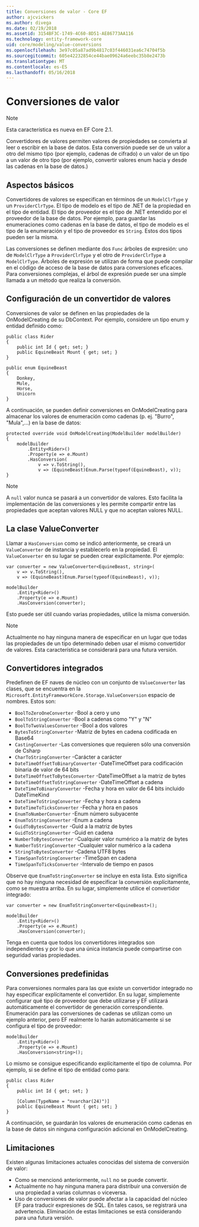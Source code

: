 ```yaml
---
title: Conversiones de valor - Core EF
author: ajcvickers
ms.author: divega
ms.date: 02/19/2018
ms.assetid: 3154BF3C-1749-4C60-8D51-AE86773AA116
ms.technology: entity-framework-core
uid: core/modeling/value-conversions
ms.openlocfilehash: 3e97c05a87ad9b4817c03f446031ea6c74704f5b
ms.sourcegitcommit: 605e42232854ce44bae09624a6eebc35b8e2473b
ms.translationtype: MT
ms.contentlocale: es-ES
ms.lasthandoff: 05/16/2018
---
```

# <a name="value-conversions"></a>Conversiones de valor

> [!NOTE]  
> Esta característica es nueva en EF Core 2.1.

Convertidores de valores permiten valores de propiedades se convierta al leer o escribir en la base de datos. Esta conversión puede ser de un valor a otro del mismo tipo (por ejemplo, cadenas de cifrado) o un valor de un tipo a un valor de otro tipo (por ejemplo, convertir valores enum hacia y desde las cadenas en la base de datos.)

## <a name="fundamentals"></a>Aspectos básicos

Convertidores de valores se especifican en términos de un `ModelClrType` y un `ProviderClrType`. El tipo de modelo es el tipo de .NET de la propiedad en el tipo de entidad. El tipo de proveedor es el tipo de .NET entendido por el proveedor de la base de datos. Por ejemplo, para guardar las enumeraciones como cadenas en la base de datos, el tipo de modelo es el tipo de la enumeración y el tipo de proveedor es `String`. Estos dos tipos pueden ser la misma.

Las conversiones se definen mediante dos `Func` árboles de expresión: uno de `ModelClrType` a `ProviderClrType` y el otro de `ProviderClrType` a `ModelClrType`. Árboles de expresión se utilizan de forma que puede compilar en el código de acceso de la base de datos para conversiones eficaces. Para conversiones complejas, el árbol de expresión puede ser una simple llamada a un método que realiza la conversión.

## <a name="configuring-a-value-converter"></a>Configuración de un convertidor de valores

Conversiones de valor se definen en las propiedades de la OnModelCreating de su DbContext. Por ejemplo, considere un tipo enum y entidad definido como:
```Csharp
public class Rider
{
    public int Id { get; set; }
    public EquineBeast Mount { get; set; }
}

public enum EquineBeast
{
    Donkey,
    Mule,
    Horse,
    Unicorn
}
```
A continuación, se pueden definir conversiones en OnModelCreating para almacenar los valores de enumeración como cadenas (p. ej. "Burro", "Mula",...) en la base de datos:
```Csharp
protected override void OnModelCreating(ModelBuilder modelBuilder)
{
    modelBuilder
        .Entity<Rider>()
        .Property(e => e.Mount)
        .HasConversion(
            v => v.ToString(),
            v => (EquineBeast)Enum.Parse(typeof(EquineBeast), v));
}
```
> [!NOTE]  
> A `null` valor nunca se pasará a un convertidor de valores. Esto facilita la implementación de las conversiones y les permite compartir entre las propiedades que aceptan valores NULL y que no aceptan valores NULL.

## <a name="the-valueconverter-class"></a>La clase ValueConverter

Llamar a `HasConversion` como se indicó anteriormente, se creará un `ValueConverter` de instancia y establecerlo en la propiedad. El `ValueConverter` en su lugar se pueden crear explícitamente. Por ejemplo:
```Csharp
var converter = new ValueConverter<EquineBeast, string>(
    v => v.ToString(),
    v => (EquineBeast)Enum.Parse(typeof(EquineBeast), v));

modelBuilder
    .Entity<Rider>()
    .Property(e => e.Mount)
    .HasConversion(converter);
```
Esto puede ser útil cuando varias propiedades, utilice la misma conversión.

> [!NOTE]  
> Actualmente no hay ninguna manera de especificar en un lugar que todas las propiedades de un tipo determinado deben usar el mismo convertidor de valores. Esta característica se considerará para una futura versión.

## <a name="built-in-converters"></a>Convertidores integrados

Predefinen de EF naves de núcleo con un conjunto de `ValueConverter` las clases, que se encuentra en la `Microsoft.EntityFrameworkCore.Storage.ValueConversion` espacio de nombres. Estos son:
* `BoolToZeroOneConverter` -Bool a cero y uno
* `BoolToStringConverter` -Bool a cadenas como "Y" y "N"
* `BoolToTwoValuesConverter` -Bool a dos valores
* `BytesToStringConverter` -Matriz de bytes en cadena codificada en Base64
* `CastingConverter` -Las conversiones que requieren sólo una conversión de Csharp
* `CharToStringConverter` -Carácter a carácter
* `DateTimeOffsetToBinaryConverter` -DateTimeOffset para codificación binaria de valor de 64 bits
* `DateTimeOffsetToBytesConverter` -DateTimeOffset a la matriz de bytes
* `DateTimeOffsetToStringConverter` -DateTimeOffset a cadena
* `DateTimeToBinaryConverter` -Fecha y hora en valor de 64 bits incluido DateTimeKind
* `DateTimeToStringConverter` -Fecha y hora a cadena
* `DateTimeToTicksConverter` -Fecha y hora en pasos
* `EnumToNumberConverter` -Enum número subyacente
* `EnumToStringConverter` -Enum a cadena
* `GuidToBytesConverter` -Guid a la matriz de bytes
* `GuidToStringConverter` -Guid en cadena
* `NumberToBytesConverter` -Cualquier valor numérico a la matriz de bytes
* `NumberToStringConverter` -Cualquier valor numérico a la cadena
* `StringToBytesConverter` -Cadena UTF8 bytes
* `TimeSpanToStringConverter` -TimeSpan en cadena
* `TimeSpanToTicksConverter` -Intervalo de tiempo en pasos

Observe que `EnumToStringConverter` se incluye en esta lista. Esto significa que no hay ninguna necesidad de especificar la conversión explícitamente, como se muestra arriba. En su lugar, simplemente utilice el convertidor integrado:
```Csharp
var converter = new EnumToStringConverter<EquineBeast>();

modelBuilder
    .Entity<Rider>()
    .Property(e => e.Mount)
    .HasConversion(converter);
```
Tenga en cuenta que todos los convertidores integrados son independientes y por lo que una única instancia puede compartirse con seguridad varias propiedades.

## <a name="pre-defined-conversions"></a>Conversiones predefinidas

Para conversiones normales para las que existe un convertidor integrado no hay especificar explícitamente el convertidor. En su lugar, simplemente configurar qué tipo de proveedor que debe utilizarse y EF utilizará automáticamente el convertidor de generación correspondiente. Enumeración para las conversiones de cadenas se utilizan como un ejemplo anterior, pero EF realmente lo harán automáticamente si se configura el tipo de proveedor:
```Csharp
modelBuilder
    .Entity<Rider>()
    .Property(e => e.Mount)
    .HasConversion<string>();
```
Lo mismo se consigue especificando explícitamente el tipo de columna. Por ejemplo, si se define el tipo de entidad como para:
```Csharp
public class Rider
{
    public int Id { get; set; }

    [Column(TypeName = "nvarchar(24)")]
    public EquineBeast Mount { get; set; }
}
```
A continuación, se guardarán los valores de enumeración como cadenas en la base de datos sin ninguna configuración adicional en OnModelCreating.

## <a name="limitations"></a>Limitaciones

Existen algunas limitaciones actuales conocidas del sistema de conversión de valor:
* Como se mencionó anteriormente, `null` no se puede convertir.
* Actualmente no hay ninguna manera para distribuir una conversión de una propiedad a varias columnas o viceversa.
* Uso de conversiones de valor puede afectar a la capacidad del núcleo EF para traducir expresiones de SQL. En tales casos, se registrará una advertencia.
Eliminación de estas limitaciones se está considerando para una futura versión.
